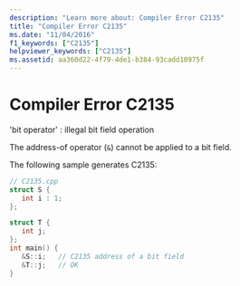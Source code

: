 ```yaml
---
description: "Learn more about: Compiler Error C2135"
title: "Compiler Error C2135"
ms.date: "11/04/2016"
f1_keywords: ["C2135"]
helpviewer_keywords: ["C2135"]
ms.assetid: aa360d22-4f79-4de1-b384-93cadd10975f
---
```

# Compiler Error C2135

'bit operator' : illegal bit field operation

The address-of operator (`&`) cannot be applied to a bit field.

The following sample generates C2135:

```cpp
// C2135.cpp
struct S {
   int i : 1;
};

struct T {
   int j;
};
int main() {
   &S::i;   // C2135 address of a bit field
   &T::j;   // OK
}
```
